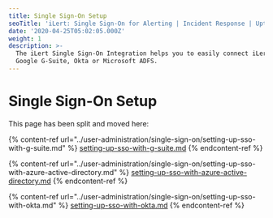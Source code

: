 ```yaml
---
title: Single Sign-On Setup
seoTitle: 'iLert: Single Sign-On for Alerting | Incident Response | Uptime'
date: '2020-04-25T05:02:05.000Z'
weight: 1
description: >-
  The iLert Single Sign-On Integration helps you to easily connect iLert with
  Google G-Suite, Okta or Microsoft ADFS.
---
```


# Single Sign-On Setup

This page has been split and moved here:

{% content-ref url="../user-administration/single-sign-on/setting-up-sso-with-g-suite.md" %}
[setting-up-sso-with-g-suite.md](../user-administration/single-sign-on/setting-up-sso-with-g-suite.md)
{% endcontent-ref %}

{% content-ref url="../user-administration/single-sign-on/setting-up-sso-with-azure-active-directory.md" %}
[setting-up-sso-with-azure-active-directory.md](../user-administration/single-sign-on/setting-up-sso-with-azure-active-directory.md)
{% endcontent-ref %}

{% content-ref url="../user-administration/single-sign-on/setting-up-sso-with-okta.md" %}
[setting-up-sso-with-okta.md](../user-administration/single-sign-on/setting-up-sso-with-okta.md)
{% endcontent-ref %}

